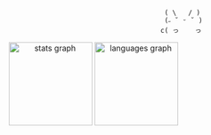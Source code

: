 
```                                                            
                                                     ( \   / ) 
                                                     (˶ ˘ ᵕ ˘ ) 
                                                    c( っ    っ
```                                                            

<div align="center">
  <img src="https://github-readme-stats.vercel.app/api?username=KazyaVX&hide_title=false&hide_rank=false&show_icons=true&include_all_commits=true&count_private=true&disable_animations=false&theme=dracula&locale=en&hide_border=false" height="150" alt="stats graph"  />
  <img src="https://github-readme-stats.vercel.app/api/top-langs?username=KazyaVX&locale=en&hide_title=false&layout=compact&card_width=320&langs_count=5&theme=dracula&hide_border=false" height="150" alt="languages graph"  />
</div>
